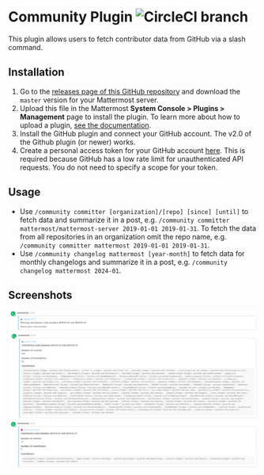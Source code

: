 # Community Plugin ![CircleCI branch](https://img.shields.io/circleci/project/github/mattermost/mattermost-plugin-community/master.svg)

This plugin allows users to fetch contributor data from GitHub via a slash command.

## Installation
1. Go to the [releases page of this GitHub repository](https://github.com/mattermost/mattermost-plugin-community/releases/latest) and download the ``master`` version for your Mattermost server.
2. Upload this file in the Mattermost **System Console > Plugins > Management** page to install the plugin. To learn more about how to upload a plugin, [see the documentation](https://docs.mattermost.com/administration/plugins.html#plugin-uploads).
3. Install the GitHub plugin and connect your GitHub account. The v2.0 of the Github plugin (or newer) works.
4. Create a personal access token for your GitHub account [here](https://github.com/settings/tokens). This is required because GitHub has a low rate limit for unauthenticated API requests. You do not need to specify a scope for your token.

## Usage
 - Use `/community committer [organization]/[repo] [since] [until]` to fetch data and summarize it in a post, e.g. `/community committer mattermost/mattermost-server 2019-01-01 2019-01-31`. To fetch the data from all repositories in an organization omit the repo name, e.g. `/community committer mattermost 2019-01-01 2019-01-31`.
 - Use `/community changelog mattermost [year-month]` to fetch data for monthly changelogs and summarize it in a post, e.g. `/community changelog mattermost 2024-01`.

## Screenshots
![Fetching data](images/fetching.png)
![Mattermost contributors](images/mattermost_all.png)
![Hugo contributors](images/gohugo_hugo.png)
